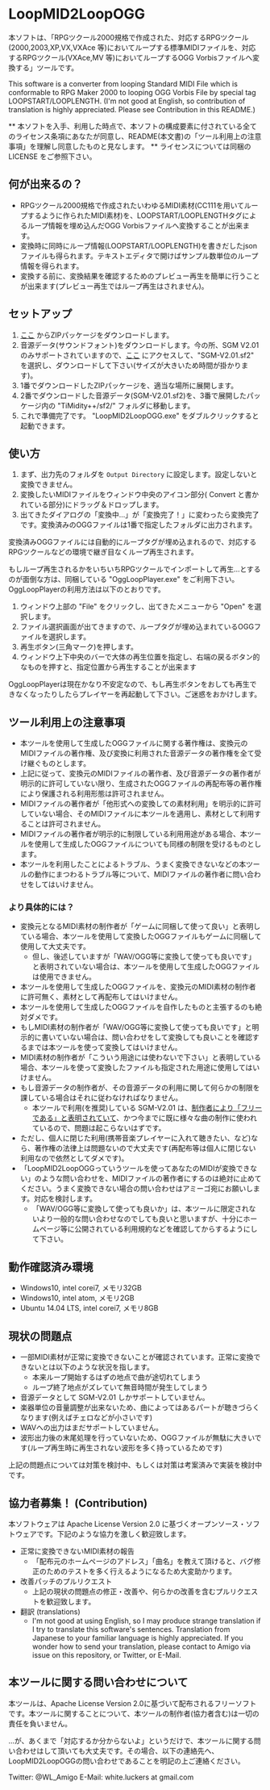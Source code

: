  LoopMID2LoopOGG
=================

本ソフトは、「RPGツクール2000規格で作成された、対応するRPGツクール(2000,2003,XP,VX,VXAce 等)においてループする標準MIDIファイルを、対応するRPGツクール(VXAce,MV 等)においてループするOGG Vorbisファイルへ変換する」ツールです。

This software is a converter from looping Standard MIDI File which is conformable to RPG Maker 2000 to looping OGG Vorbis File by special tag LOOPSTART/LOOPLENGTH. (I'm not good at English, so contribution of translation is highly appreciated. Please see Contribution in this README.)

** 本ソフトを入手、利用した時点で、本ソフトの構成要素に付されている全てのライセンス条項にあなたが同意し、README(本文書)の「ツール利用上の注意事項」を理解し同意したものと見なします。 ** ライセンスについては同梱の LICENSE をご参照下さい。


## 何が出来るの？

* RPGツクール2000規格で作成されたいわゆるMIDI素材(CC111を用いてループするように作られたMIDI素材)を、LOOPSTART/LOOPLENGTHタグによるループ情報を埋め込んだOGG Vorbisファイルへ変換することが出来ます。
* 変換時に同時にループ情報(LOOPSTART/LOOPLENGTH)を書きだしたjsonファイルも得られます。テキストエディタで開けばサンプル数単位のループ情報を得られます。
* 変換する前に、変換結果を確認するためのプレビュー再生を簡単に行うことが出来ます(プレビュー再生ではループ再生はされません)。


## セットアップ

1. [ここ]() からZIPパッケージをダウンロードします。
2. 音源データ(サウンドフォント)をダウンロードします。今の所、SGM V2.01のみサポートされていますので、[ここ](https://sourceforge.net/projects/androidframe/files/soundfonts/) にアクセスして、"SGM-V2.01.sf2" を選択し、ダウンロードして下さい(サイズが大きいため時間が掛かります)。
3. 1番でダウンロードしたZIPパッケージを、適当な場所に展開します。
4. 2番でダウンロードした音源データ(SGM-V2.01.sf2)を、3番で展開したパッケージ内の "TiMidity++/sf2/" フォルダに移動します。
5. これで準備完了です。 "LoopMID2LoopOGG.exe" をダブルクリックすると起動できます。


## 使い方

1. まず、出力先のフォルダを `Output Directory` に設定します。設定しないと変換できません。
2. 変換したいMIDIファイルをウィンドウ中央のアイコン部分( Convert と書かれている部分)にドラッグ＆ドロップします。
3. 出てきたダイアログの「変換中…」が「変換完了！」に変わったら変換完了です。変換済みのOGGファイルは1番で指定したフォルダに出力されます。

変換済みOGGファイルには自動的にループタグが埋め込まれるので、対応するRPGツクールなどの環境で継ぎ目なくループ再生されます。

もしループ再生されるかをいちいちRPGツクールでインポートして再生…とするのが面倒な方は、同梱している "OggLoopPlayer.exe" をご利用下さい。OggLoopPlayerの利用方法は以下のとおりです。

1. ウィンドウ上部の "File" をクリックし、出てきたメニューから "Open" を選択します。
2. ファイル選択画面が出てきますので、ループタグが埋め込まれているOGGファイルを選択します。
3. 再生ボタン(三角マーク)を押します。
4. ウィンドウ上下中央のバーで大体の再生位置を指定し、右端の戻るボタン的なものを押すと、指定位置から再生することが出来ます

OggLoopPlayerは現在かなり不安定なので、もし再生ボタンをおしても再生できなくなったりしたらプレイヤーを再起動して下さい。ご迷惑をおかけします。


## ツール利用上の注意事項

* 本ツールを使用して生成したOGGファイルに関する著作権は、変換元のMIDIファイルの著作権、及び変換に利用された音源データの著作権を全て受け継ぐものとします。
* 上記に従って、変換元のMIDIファイルの著作者、及び音源データの著作者が明示的に許可していない限り、生成されたOGGファイルの再配布等の著作権により保護される利用形態は許可されません。
* MIDIファイルの著作者が「他形式への変換しての素材利用」を明示的に許可していない場合、そのMIDIファイルに本ツールを適用し、素材として利用することは許可されません。
* MIDIファイルの著作者が明示的に制限している利用用途がある場合、本ツールを使用して生成したOGGファイルについても同様の制限を受けるものとします。
* 本ツールを利用したことによるトラブル、うまく変換できないなどの本ツールの動作にまつわるトラブル等について、MIDIファイルの著作者に問い合わせをしてはいけません。


### より具体的には？

* 変換元となるMIDI素材の制作者が「ゲームに同梱して使って良い」と表明している場合、本ツールを使用して変換したOGGファイルもゲームに同梱して使用して大丈夫です。
    * 但し、後述していますが「WAV/OGG等に変換して使っても良いです」と表明されていない場合は、本ツールを使用して生成したOGGファイルは使用できません。
* 本ツールを使用して生成したOGGファイルを、変換元のMIDI素材の制作者に許可無く、素材として再配布してはいけません。
* 本ツールを使用して生成したOGGファイルを自作したものと主張するのも絶対ダメです。
* もしMIDI素材の制作者が「WAV/OGG等に変換して使っても良いです」と明示的に書いていない場合は、問い合わせをして変換しても良いことを確認するまでは本ツールを使って変換してはいけません。
* MIDI素材の制作者が「こういう用途には使わないで下さい」と表明している場合、本ツールを使って変換したファイルも指定された用途に使用してはいけません。
* もし音源データの制作者が、その音源データの利用に関して何らかの制限を課している場合はそれに従わなければなりません。
    * 本ツールで利用(を推奨)している SGM-V2.01 は、[制作者により「フリーである」と表明されていて](http://dtmmuryo.seesaa.net/article/121970555.html)、かつ今までに既に様々な曲の制作に使われているので、問題は起こらないはずです。
* ただし、個人に閉じた利用(携帯音楽プレイヤーに入れて聴きたい、など)なら、著作権の法律上は問題ないので大丈夫です(再配布等は個人に閉じない利用なので依然としてダメです)。
* 「LoopMID2LoopOGGっていうツールを使ってあなたのMIDIが変換できない」のような問い合わせを、MIDIファイルの著作者にするのは絶対に止めてください。うまく変換できない場合の問い合わせはアミーゴ宛にお願いします。対応を検討します。
    * 「WAV/OGG等に変換して使っても良いか」は、本ツールに限定されないより一般的な問い合わせなのでしても良いと思いますが、十分にホームページ等に公開されている利用規約などを確認してからするようにして下さい。


## 動作確認済み環境

* Windows10, intel corei7, メモリ32GB
* Windows10, intel atom, メモリ2GB
* Ubuntu 14.04 LTS, intel corei7, メモリ8GB


## 現状の問題点

* 一部MIDI素材が正常に変換できないことが確認されています。正常に変換できないとは以下のような状況を指します。
    * 本来ループ開始するはずの地点で曲が途切れてしまう
    * ループ終了地点がズレていて無音時間が発生してしまう
* 音源データとして SGM-V2.01 しかサポートしていません。
* 楽器単位の音量調整が出来ないため、曲によってはあるパートが聴きづらくなります(例えばチェロなどが小さいです)
* WAVへの出力はまだサポートしていません。
* 波形出力後の末尾処理を行っていないため、OGGファイルが無駄に大きいです(ループ再生時に再生されない波形を多く持っているためです)

上記の問題点については対策を検討中、もしくは対策は考案済みで実装を検討中です。


## 協力者募集！ (Contribution)

本ソフトウェアは Apache License Version 2.0 に基づくオープンソース・ソフトウェアです。下記のような協力を激しく歓迎致します。

* 正常に変換できないMIDI素材の報告
    * 「配布元のホームページのアドレス」「曲名」を教えて頂けると、バグ修正のためのテストを多く行えるようになるため大変助かります。
* 改善パッチのプルリクエスト
    * 上記の現状の問題点の修正・改善や、何らかの改善を含むプルリクエストを歓迎致します。
* 翻訳 (translations)
    * I'm not good at using English, so I may produce strange translation if I try to translate this software's sentences. Translation from Japanese to your familiar language is highly appreciated. If you wonder how to send your translation, please contact to Amigo via issue on this repository, or Twitter, or E-Mail.


## 本ツールに関する問い合わせについて

本ツールは、Apache License Version 2.0に基づいて配布されるフリーソフトです。本ツールに関することについて、本ツールの制作者(協力者含む)は一切の責任を負いません。

…が、あくまで「対応するか分からないよ」というだけで、本ツールに関する問い合わせはして頂いても大丈夫です。その場合、以下の連絡先へ、LoopMID2LoopOGGの問い合わせであることを明記の上ご連絡ください。

Twitter: @WL_Amigo
E-Mail: white.luckers at gmail.com

